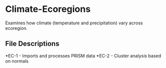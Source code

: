 # Climate-Ecoregions
Examines how climate (temperature and precipitation) vary across ecoregion.

## File Descriptions
*EC-1 - Imports and processes PRISM data 
*EC-2 - Cluster analysis based on normals
